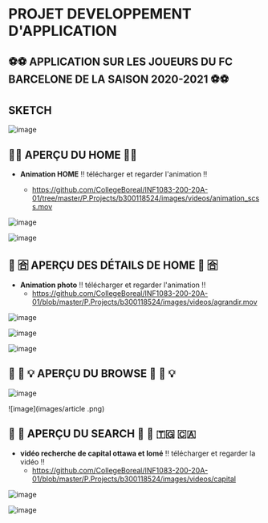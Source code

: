 # PROJET DEVELOPPEMENT D'APPLICATION

## :soccer::soccer:    APPLICATION SUR LES JOUEURS DU FC BARCELONE DE LA SAISON 2020-2021     :soccer::soccer:

##                SKETCH

![image](images/sketch.png)


##          :eyes::tent:  APERÇU DU HOME   :eyes::tent:

- **Animation HOME** :bangbang: télécharger et regarder l'animation :bangbang:

  - https://github.com/CollegeBoreal/INF1083-200-20A-01/tree/master/P.Projects/b300118524/images/videos/animation_scss.mov

![image](images/home1.png)


![image](images/home2.png)

##      :eyes:  :u5408:    APERÇU DES DÉTAILS DE HOME    :eyes: :u5408:

- **Animation photo**   :bangbang: télécharger et regarder l'animation :bangbang:
  - https://github.com/CollegeBoreal/INF1083-200-20A-01/blob/master/P.Projects/b300118524/images/videos/agrandir.mov

![image](images/messi.png)

![image](images/koeman.png)

![image](images/marc.png)

##      :eyes:  :signal_strength: :bulb:     APERÇU DU BROWSE      :eyes:  :signal_strength: :bulb:

![image](images/web.png)

![image](images/article .png)

##       :eyes: :mag_right:   APERÇU DU SEARCH    :eyes:  :mag_right:   :togo:   :canada:

- **vidéo recherche de capital ottawa et lomé**   :bangbang: télécharger et regarder la vidéo :bangbang:
  - https://github.com/CollegeBoreal/INF1083-200-20A-01/blob/master/P.Projects/b300118524/images/videos/capital

![image](images/lome.png)

![image](images/ottawa.png)


